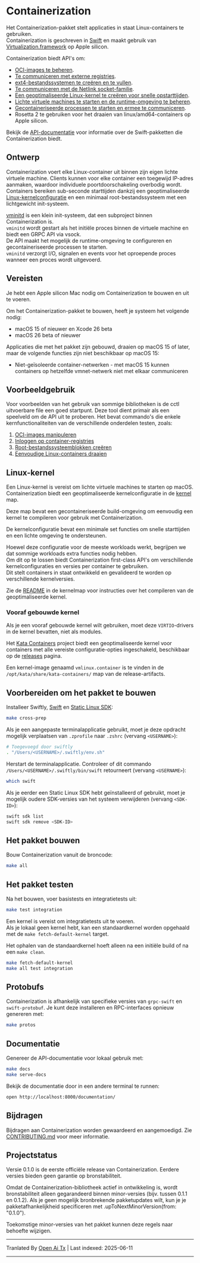 # Containerization

Het Containerization-pakket stelt applicaties in staat Linux-containers te gebruiken.  
Containerization is geschreven in [Swift](https://www.swift.org) en maakt gebruik van [Virtualization.framework](https://developer.apple.com/documentation/virtualization) op Apple silicon.

Containerization biedt API's om:

- [OCI-images te beheren](https://raw.githubusercontent.com/apple/containerization/main/Sources/ContainerizationOCI/).
- [Te communiceren met externe registries](https://raw.githubusercontent.com/apple/containerization/main/Sources/ContainerizationOCI/Client/).
- [ext4-bestandssystemen te creëren en te vullen](https://raw.githubusercontent.com/apple/containerization/main/Sources/ContainerizationEXT4/).
- [Te communiceren met de Netlink socket-familie](https://raw.githubusercontent.com/apple/containerization/main/Sources/ContainerizationNetlink/).
- [Een geoptimaliseerde Linux-kernel te creëren voor snelle opstarttijden](https://raw.githubusercontent.com/apple/containerization/main/kernel/).
- [Lichte virtuele machines te starten en de runtime-omgeving te beheren](https://raw.githubusercontent.com/apple/containerization/main/Sources/Containerization/LinuxContainer.swift).
- [Gecontaineriseerde processen te starten en ermee te communiceren](https://raw.githubusercontent.com/apple/containerization/main/Sources/Containerization/LinuxProcess.swift).
- Rosetta 2 te gebruiken voor het draaien van linux/amd64-containers op Apple silicon.

Bekijk de [API-documentatie](https://apple.github.io/containerization/documentation/) voor informatie over de Swift-pakketten die Containerization biedt.

## Ontwerp

Containerization voert elke Linux-container uit binnen zijn eigen lichte virtuele machine. Clients kunnen voor elke container een toegewijd IP-adres aanmaken, waardoor individuele poortdoorschakeling overbodig wordt. Containers bereiken sub-seconde starttijden dankzij een geoptimaliseerde [Linux-kernelconfiguratie](https://raw.githubusercontent.com/apple/containerization/main/kernel) en een minimaal root-bestandssysteem met een lichtgewicht init-systeem.

[vminitd](https://raw.githubusercontent.com/apple/containerization/main/vminitd) is een klein init-systeem, dat een subproject binnen Containerization is.  
`vminitd` wordt gestart als het initiële proces binnen de virtuele machine en biedt een GRPC API via vsock.  
De API maakt het mogelijk de runtime-omgeving te configureren en gecontaineriseerde processen te starten.  
`vminitd` verzorgt I/O, signalen en events voor het oproepende proces wanneer een proces wordt uitgevoerd.

## Vereisten

Je hebt een Apple silicon Mac nodig om Containerization te bouwen en uit te voeren.

Om het Containerization-pakket te bouwen, heeft je systeem het volgende nodig:

- macOS 15 of nieuwer en Xcode 26 beta  
- macOS 26 beta of nieuwer

Applicaties die met het pakket zijn gebouwd, draaien op macOS 15 of later, maar de volgende functies zijn niet beschikbaar op macOS 15:

- Niet-geïsoleerde container-netwerken - met macOS 15 kunnen containers op hetzelfde vmnet-netwerk niet met elkaar communiceren

## Voorbeeldgebruik

Voor voorbeelden van het gebruik van sommige bibliotheken is de cctl uitvoerbare file een goed startpunt. Deze tool dient primair als een speelveld om de API uit te proberen. Het bevat commando's die enkele kernfunctionaliteiten van de verschillende onderdelen testen, zoals:

1. [OCI-images manipuleren](https://raw.githubusercontent.com/apple/containerization/main/Sources/cctl/ImageCommand.swift)  
2. [Inloggen op container-registries](https://raw.githubusercontent.com/apple/containerization/main/Sources/cctl/LoginCommand.swift)  
3. [Root-bestandssysteemblokken creëren](https://raw.githubusercontent.com/apple/containerization/main/Sources/cctl/RootfsCommand.swift)  
4. [Eenvoudige Linux-containers draaien](https://raw.githubusercontent.com/apple/containerization/main/Sources/cctl/RunCommand.swift)  

## Linux-kernel

Een Linux-kernel is vereist om lichte virtuele machines te starten op macOS.  
Containerization biedt een geoptimaliseerde kernelconfiguratie in de [kernel](https://raw.githubusercontent.com/apple/containerization/main/kernel) map.

Deze map bevat een gecontaineriseerde build-omgeving om eenvoudig een kernel te compileren voor gebruik met Containerization.

De kernelconfiguratie bevat een minimale set functies om snelle starttijden en een lichte omgeving te ondersteunen.

Hoewel deze configuratie voor de meeste workloads werkt, begrijpen we dat sommige workloads extra functies nodig hebben.  
Om dit op te lossen biedt Containerization first-class API's om verschillende kernelconfiguraties en versies per container te gebruiken.  
Dit stelt containers in staat ontwikkeld en gevalideerd te worden op verschillende kernelversies.

Zie de [README](https://raw.githubusercontent.com/apple/containerization/main/kernel/README.md) in de kernelmap voor instructies over het compileren van de geoptimaliseerde kernel.

### Vooraf gebouwde kernel

Als je een vooraf gebouwde kernel wilt gebruiken, moet deze `VIRTIO`-drivers in de kernel bevatten, niet als modules.

Het [Kata Containers](https://github.com/kata-containers/kata-containers) project biedt een geoptimaliseerde kernel voor containers met alle vereiste configuratie-opties ingeschakeld, beschikbaar op de [releases](https://github.com/kata-containers/kata-containers/releases/) pagina.

Een kernel-image genaamd `vmlinux.container` is te vinden in de `/opt/kata/share/kata-containers/` map van de release-artifacts.

## Voorbereiden om het pakket te bouwen

Installeer Swiftly, [Swift](https://www.swift.org) en [Static Linux SDK](https://www.swift.org/documentation/articles/static-linux-getting-started.html):

```bash
make cross-prep
```

Als je een aangepaste terminalapplicatie gebruikt, moet je deze opdracht mogelijk verplaatsen van `.zprofile` naar `.zshrc` (vervang `<USERNAME>`):

```bash
# Toegevoegd door swiftly
. "/Users/<USERNAME>/.swiftly/env.sh"
```

Herstart de terminalapplicatie. Controleer of dit commando `/Users/<USERNAME>/.swiftly/bin/swift` retourneert (vervang `<USERNAME>`):

```bash
which swift
```

Als je eerder een Static Linux SDK hebt geïnstalleerd of gebruikt, moet je mogelijk oudere SDK-versies van het systeem verwijderen (vervang `<SDK-ID>`):

```bash
swift sdk list
swift sdk remove <SDK-ID>
```

## Het pakket bouwen

Bouw Containerization vanuit de broncode:

```bash
make all
```

## Het pakket testen

Na het bouwen, voer basistests en integratietests uit:

```bash
make test integration
```

Een kernel is vereist om integratietests uit te voeren.  
Als je lokaal geen kernel hebt, kan een standaardkernel worden opgehaald met de `make fetch-default-kernel` target.

Het ophalen van de standaardkernel hoeft alleen na een initiële build of na een `make clean`.

```bash
make fetch-default-kernel
make all test integration
```

## Protobufs

Containerization is afhankelijk van specifieke versies van `grpc-swift` en `swift-protobuf`. Je kunt deze installeren en RPC-interfaces opnieuw genereren met:

```bash
make protos
```

## Documentatie

Genereer de API-documentatie voor lokaal gebruik met:

```bash
make docs
make serve-docs
```

Bekijk de documentatie door in een andere terminal te runnen:

```bash
open http://localhost:8000/documentation/
```

## Bijdragen

Bijdragen aan Containerization worden gewaardeerd en aangemoedigd. Zie [CONTRIBUTING.md](https://raw.githubusercontent.com/apple/containerization/main/CONTRIBUTING.md) voor meer informatie.

## Projectstatus

Versie 0.1.0 is de eerste officiële release van Containerization. Eerdere versies bieden geen garantie op bronstabiliteit.

Omdat de Containerization-bibliotheek actief in ontwikkeling is, wordt bronstabiliteit alleen gegarandeerd binnen minor-versies (bijv. tussen 0.1.1 en 0.1.2). Als je geen mogelijk bronbrekende pakketupdates wilt, kun je je pakketafhankelijkheid specificeren met .upToNextMinorVersion(from: "0.1.0").

Toekomstige minor-versies van het pakket kunnen deze regels naar behoefte wijzigen.

---

Tranlated By [Open Ai Tx](https://github.com/OpenAiTx/OpenAiTx) | Last indexed: 2025-06-11

---